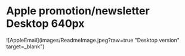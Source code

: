 # Apple promotion/newsletter Desktop 640px

![AppleEmail](images/ReadmeImage.jpeg?raw=true "Desktop version" target=_blank")
